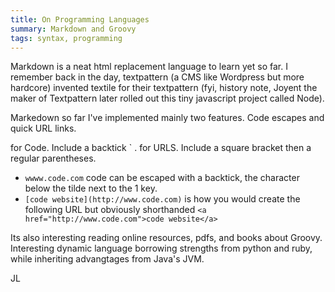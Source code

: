 ```yaml
---
title: On Programming Languages 
summary: Markdown and Groovy
tags: syntax, programming
---
```


Markdown is a neat html replacement language to learn yet so far.  I
remember back in the day, textpattern (a CMS like Wordpress but more
hardcore) invented textile for their textpattern (fyi, history note,
Joyent the maker of Textpattern later rolled out this tiny javascript
project called Node).

Markedown so far I've implemented mainly two features.  Code escapes and
quick URL links.  

for Code.  Include a backtick ` .
for URLS. Include a square bracket then a regular parentheses.


* ``wwww.code.com`` code can be escaped with a backtick, the character
below the tilde next to the 1 key.
* `[code website](http://www.code.com)` is how you would create the
following URL but obviously shorthanded `<a
href="http://www.code.com">code website</a>`

Its also interesting reading online resources, pdfs, and books about
Groovy.  Interesting dynamic language borrowing strengths from python
and ruby, while inheriting advangtages from Java's JVM.


JL
